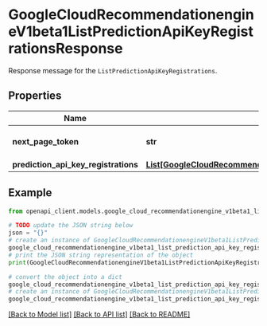 # GoogleCloudRecommendationengineV1beta1ListPredictionApiKeyRegistrationsResponse

Response message for the `ListPredictionApiKeyRegistrations`.

## Properties

Name | Type | Description | Notes
------------ | ------------- | ------------- | -------------
**next_page_token** | **str** | If empty, the list is complete. If nonempty, pass the token to the next request&#39;s &#x60;ListPredictionApiKeysRegistrationsRequest.pageToken&#x60;. | [optional] 
**prediction_api_key_registrations** | [**List[GoogleCloudRecommendationengineV1beta1PredictionApiKeyRegistration]**](GoogleCloudRecommendationengineV1beta1PredictionApiKeyRegistration.md) | The list of registered API keys. | [optional] 

## Example

```python
from openapi_client.models.google_cloud_recommendationengine_v1beta1_list_prediction_api_key_registrations_response import GoogleCloudRecommendationengineV1beta1ListPredictionApiKeyRegistrationsResponse

# TODO update the JSON string below
json = "{}"
# create an instance of GoogleCloudRecommendationengineV1beta1ListPredictionApiKeyRegistrationsResponse from a JSON string
google_cloud_recommendationengine_v1beta1_list_prediction_api_key_registrations_response_instance = GoogleCloudRecommendationengineV1beta1ListPredictionApiKeyRegistrationsResponse.from_json(json)
# print the JSON string representation of the object
print(GoogleCloudRecommendationengineV1beta1ListPredictionApiKeyRegistrationsResponse.to_json())

# convert the object into a dict
google_cloud_recommendationengine_v1beta1_list_prediction_api_key_registrations_response_dict = google_cloud_recommendationengine_v1beta1_list_prediction_api_key_registrations_response_instance.to_dict()
# create an instance of GoogleCloudRecommendationengineV1beta1ListPredictionApiKeyRegistrationsResponse from a dict
google_cloud_recommendationengine_v1beta1_list_prediction_api_key_registrations_response_from_dict = GoogleCloudRecommendationengineV1beta1ListPredictionApiKeyRegistrationsResponse.from_dict(google_cloud_recommendationengine_v1beta1_list_prediction_api_key_registrations_response_dict)
```
[[Back to Model list]](../README.md#documentation-for-models) [[Back to API list]](../README.md#documentation-for-api-endpoints) [[Back to README]](../README.md)



